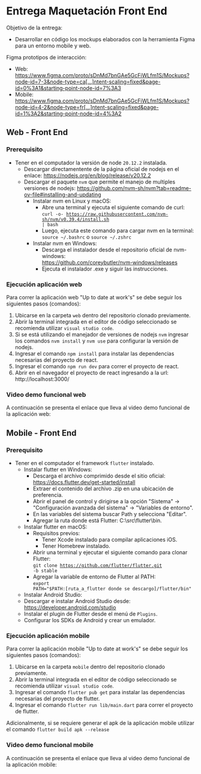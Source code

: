 # Entrega Maquetación Front End

Objetivo de la entrega:
* Desarrollar en código los mockups elaborados con la herramienta Figma para un entorno mobile y web.

Figma prototipos de interacción:
* Web: https://www.figma.com/proto/sDnMd7bnGAe5GcFiWLfm1S/Mockups?node-id=7-3&node-type=ca[…]ntent-scaling=fixed&page-id=0%3A1&starting-point-node-id=7%3A3
* Mobile: https://www.figma.com/proto/sDnMd7bnGAe5GcFiWLfm1S/Mockups?node-id=4-2&node-type=fr[…]ntent-scaling=fixed&page-id=1%3A2&starting-point-node-id=4%3A2

## Web - Front End

### Prerequisito

* Tener en el computador la versión de node <code>20.12.2</code> instalada.
  * Descargar directamentente de la página oficial de nodejs en el enlace: https://nodejs.org/en/blog/release/v20.12.2
  * Descargar el paquete <code>nvm</code> que permite el manejo de multiples versiones de nodejs: https://github.com/nvm-sh/nvm?tab=readme-ov-file#installing-and-updating
    * Instalar nvm en Linux y macOS:
      * Abre una terminal y ejecuta el siguiente comando de curl:<br/>
        <code>curl -o- https://raw.githubusercontent.com/nvm-sh/nvm/v0.39.4/install.sh | bash</code>
      * Luego, ejecuta este comando para cargar nvm en la terminal:<br/>
        <code>source ~/.bashrc</code> o  <code>source ~/.zshrc</code>
    * Instalar nvm en Windows:
      * Descarga el instalador desde el repositorio oficial de nvm-windows:<br/>
        https://github.com/coreybutler/nvm-windows/releases
      * Ejecuta el instalador .exe y siguir las instrucciones.
        
### Ejecución aplicación web

Para correr la aplicación web "Up to date at work's" se debe seguir los siguientes pasos (comandos):

1. Ubicarse en la carpeta <code>web</code> dentro del repositorio clonado previamente.
2. Abrir la terminal integrada en el editor de código seleccionado se recomienda utilizar <code>visual studio code</code>.
3. Si se está utilizando el manejador de versiones de nodejs <code>nvm</code> ingresar los comandos <code>nvm install</code> y <code>nvm use</code> para configurar la versión de nodejs. 
5. Ingresar el comando <code>npm install</code> para instalar las dependencias necesarias del proyecto de react.
6. Ingresar el comando <code>npm run dev</code> para correr el proyecto de react.
7. Abrir en el navegador el proyecto de react ingresando a la url: http://localhost:3000/

### Video demo funcional web

A continuación se presenta el enlace que lleva al video demo funcional de la aplicación web: 

## Mobile - Front End

### Prerequisito

* Tener en el computador el framework <code>flutter</code> instalado.
  * Instalar flutter en Windows:
    * Descarga el archivo comprimido desde el sitio oficial:<br/>
      https://docs.flutter.dev/get-started/install
    * Extraer el contenido del archivo .zip en una ubicación de preferencia.
    * Abrir el panel de control y dirigirse a la opción "Sistema" → "Configuración avanzada del sistema" → "Variables de entorno".
    * En las variables del sistema buscar Path y selecciona "Editar".
    * Agregar la ruta donde está Flutter: C:\src\flutter\bin.
  * Instalar flutter en macOS:
    * Requisitos previos:
      * Tener Xcode instalado para compilar aplicaciones iOS.
      * Tener Homebrew instalado.
    * Abrir una terminal y ejecutar el siguiente comando para clonar Flutter:<br/>
      <code>git clone https://github.com/flutter/flutter.git -b stable</code>
    * Agregar la variable de entorno de Flutter al PATH:<br/>
      <code>export PATH="$PATH:[ruta_a_flutter donde se descargo]/flutter/bin"</code>
   * Instalar Android Studio:
    * Descargar e instalar Android Studio desde:<br/>
      https://developer.android.com/studio
    * Instalar el plugin de Flutter desde el menú de <code>Plugins</code>.
    * Configurar los SDKs de Android y crear un emulador.

### Ejecución aplicación mobile

Para correr la aplicación mobile "Up to date at work's" se debe seguir los siguientes pasos (comandos):

1. Ubicarse en la carpeta <code>mobile</code> dentro del repositorio clonado previamente.
2. Abrir la terminal integrada en el editor de código seleccionado se recomienda utilizar <code>visual studio code</code>.
3. Ingresar el comando <code>flutter pub get</code> para instalar las dependencias necesarias del proyecto de flutter.
4. Ingresar el comando <code>flutter run lib/main.dart</code> para correr el proyecto de flutter.

Adicionalmente, si se requiere generar el apk de la aplicación mobile utilizar el comando <code>flutter build apk --release</code>

### Video demo funcional mobile

A continuación se presenta el enlace que lleva al video demo funcional de la aplicación mobile: 

